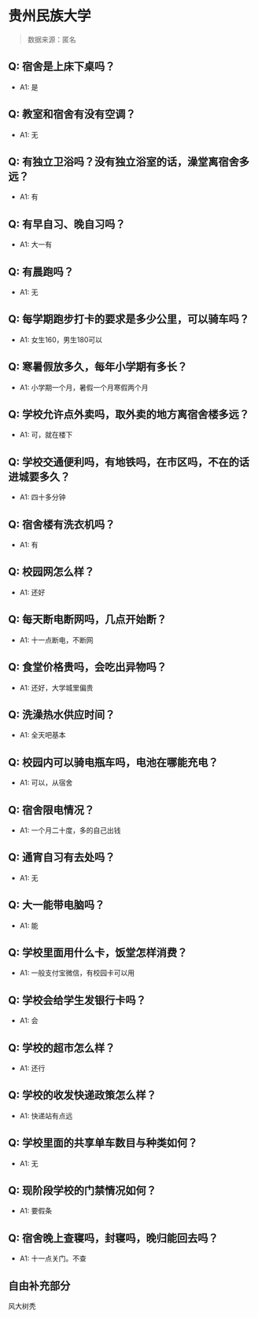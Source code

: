 # 贵州民族大学

> 数据来源：匿名

## Q: 宿舍是上床下桌吗？

- A1: 是

## Q: 教室和宿舍有没有空调？

- A1: 无

## Q: 有独立卫浴吗？没有独立浴室的话，澡堂离宿舍多远？

- A1: 有

## Q: 有早自习、晚自习吗？

- A1: 大一有

## Q: 有晨跑吗？

- A1: 无

## Q: 每学期跑步打卡的要求是多少公里，可以骑车吗？

- A1: 女生160，男生180可以

## Q: 寒暑假放多久，每年小学期有多长？

- A1: 小学期一个月，暑假一个月寒假两个月

## Q: 学校允许点外卖吗，取外卖的地方离宿舍楼多远？

- A1: 可，就在楼下

## Q: 学校交通便利吗，有地铁吗，在市区吗，不在的话进城要多久？

- A1: 四十多分钟

## Q: 宿舍楼有洗衣机吗？

- A1: 有

## Q: 校园网怎么样？

- A1: 还好

## Q: 每天断电断网吗，几点开始断？

- A1: 十一点断电，不断网

## Q: 食堂价格贵吗，会吃出异物吗？

- A1: 还好，大学城里偏贵

## Q: 洗澡热水供应时间？

- A1: 全天吧基本

## Q: 校园内可以骑电瓶车吗，电池在哪能充电？

- A1: 可以，从宿舍

## Q: 宿舍限电情况？

- A1: 一个月二十度，多的自己出钱

## Q: 通宵自习有去处吗？

- A1: 无

## Q: 大一能带电脑吗？

- A1: 能

## Q: 学校里面用什么卡，饭堂怎样消费？

- A1: 一般支付宝微信，有校园卡可以用

## Q: 学校会给学生发银行卡吗？

- A1: 会

## Q: 学校的超市怎么样？

- A1: 还行

## Q: 学校的收发快递政策怎么样？

- A1: 快递站有点远

## Q: 学校里面的共享单车数目与种类如何？

- A1: 无

## Q: 现阶段学校的门禁情况如何？

- A1: 要假条

## Q: 宿舍晚上查寝吗，封寝吗，晚归能回去吗？

- A1: 十一点关门。不查

## 自由补充部分

风大树秃